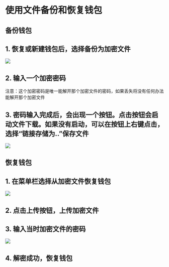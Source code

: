 # 使用文件备份和恢复钱包

## 备份钱包

## 1. 恢复或新建钱包后，选择备份为加密文件
![](https://s.bcs.site/uploads/2a5ad52b85a689850b33859b584679dc.png)

## 2. 输入一个加密密码
注意：这个加密密码是唯一能解开那个加密文件的密码，如果丢失将没有任何办法能解开那个加密文件

## 3. 密码输入完成后，会出现一个按钮。点击按钮会启动文件下载。如果没有启动，可以在按钮上右键点击，选择“链接存储为..”保存文件
![](https://s.bcs.site/uploads/919af49acd6615925e8c0f6ddbb96e27.png)

## 恢复钱包

## 1. 在菜单栏选择从加密文件恢复钱包
![](https://s.bcs.site/uploads/afcd4cfe9fc5eb3d8b99e2cad2e503b9.png)

## 2. 点击上传按钮，上传加密文件

## 3. 输入当时加密文件的密码
![](https://s.bcs.site/uploads/0932e6e4c24c26b69d2502162fa6957b.png)

## 4. 解密成功，恢复钱包
